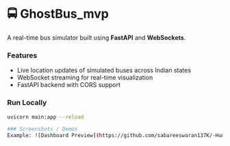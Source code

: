 # 🚍 GhostBus_mvp

A real-time bus simulator built using **FastAPI** and **WebSockets**.

### Features
- Live location updates of simulated buses across Indian states
- WebSocket streaming for real-time visualization
- FastAPI backend with CORS support

### Run Locally
```bash
uvicorn main:app --reload

### Screenshots / Demos
Example: ![Dashboard Preview](https://github.com/sabareeswaran137K/-Human-Resource-Information-System-HRIS-Dashboard/blob/main/HR.png)

